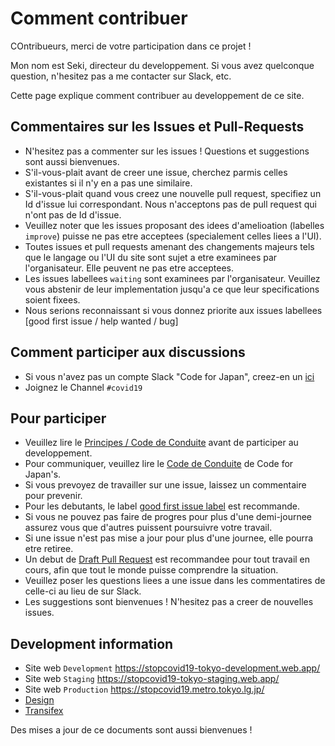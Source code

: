 # Comment contribuer

COntribueurs, merci de votre participation dans ce projet !

Mon nom est Seki, directeur du developpement. Si vous avez quelconque question, n'hesitez pas a me contacter sur Slack, etc.

Cette page explique comment contribuer au developpement de ce site.

## Commentaires sur les Issues et Pull-Requests

- N'hesitez pas a commenter sur les issues ! Questions et suggestions sont aussi bienvenues.
- S'il-vous-plait avant de creer une issue, cherchez parmis celles existantes si il n'y en a pas une similaire.
- S'il-vous-plait quand vous creez une nouvelle pull request, specifiez un Id d'issue lui correspondant. Nous n'acceptons pas de pull request qui n'ont pas de Id d'issue.
- Veuillez noter que les issues proposant des idees d'amelioation (labelles `improve`) puisse ne pas etre acceptees (specialement celles liees a l'UI).
- Toutes issues et pull requests amenant des changements majeurs tels que le langage ou l'UI du site sont sujet a etre examinees par l'organisateur. Elle peuvent ne pas etre acceptees.
- Les issues labellees `waiting` sont examinees par l'organisateur. Veuillez vous abstenir de leur implementation jusqu'a ce que leur specifications soient fixees.
- Nous serions reconnaissant si vous donnez priorite aux issues labellees [good first issue / help wanted / bug]

## Comment participer aux discussions

- Si vous n'avez pas un compte Slack "Code for Japan", creez-en un [ici](https://cfjslackin.herokuapp.com/)
- Joignez le Channel `#covid19`

## Pour participer

- Veuillez lire le [Principes / Code de Conduite](./CODE_OF_CONDUCT.md) avant de participer au developpement.
- Pour communiquer, veuillez lire le [Code de Conduite](https://github.com/codeforjapan/codeofconduct) de Code for Japan's.
- Si vous prevoyez de travailler sur une issue, laissez un commentaire pour prevenir.
- Pour les debutants, le label [good first issue label](https://github.com/tokyo-metropolitan-gov/covid19/issues?q=is%3Aissue+is%3Aopen+label%3A%22good+first+issue%22) est recommande.
- Si vous ne pouvez pas faire de progres pour plus d'une demi-journee assurez vous que d'autres puissent poursuivre votre travail.
- Si une issue n'est pas mise a jour pour plus d'une journee, elle pourra etre retiree.
- Un debut de [Draft Pull Request](https://help.github.com/en/github/collaborating-with-issues-and-pull-requests/about-pull-requests#draft-pull-requests) est recommandee pour tout travail en cours, afin que tout le monde puisse comprendre la situation.
- Veuillez poser les questions liees a une issue dans les commentatires de celle-ci au lieu de sur Slack.
- Les suggestions sont bienvenues ! N'hesitez pas a creer de nouvelles issues.

## Development information

- Site web `Development` https://stopcovid19-tokyo-development.web.app/
- Site web `Staging` https://stopcovid19-tokyo-staging.web.app/
- Site web `Production` https://stopcovid19.metro.tokyo.lg.jp/
- [Design](https://www.figma.com/file/V7vt80p2gauhdgTZeVNbgj/UI%E3%83%87%E3%82%B6%E3%82%A4%E3%83%B3?node-id=121%3A156)
- [Transifex](https://www.transifex.com/stopcovid19-tokyo/stopcovid19tokyo)

Des mises a jour de ce documents sont aussi bienvenues !

